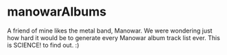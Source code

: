 manowarAlbums
=============

A friend of mine likes the metal band, Manowar. We were wondering just how hard it would be to generate every Manowar album track list ever. This is SCIENCE! to find out. :)